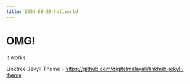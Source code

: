 ```yaml
---
title: 2024-08-20-hellworld
---
```

# OMG!

it works



Linktree Jekyll Theme - https://github.com/digitalmalayali/linkhub-jekyll-theme
